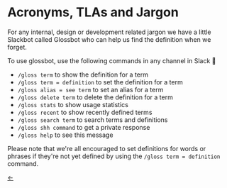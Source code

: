 # Acronyms, TLAs and Jargon

For any internal, design or development related jargon we have a little Slackbot called Glossbot who can help us find the definition when we forget. 

To use glossbot, use the following commands in any channel in Slack 🤖

- `/gloss term` to show the definition for a term
- `/gloss term = definition` to set the definition for a term
- `/gloss alias = see term` to set an alias for a term
- `/gloss delete term` to delete the definition for a term
- `/gloss stats` to show usage statistics
- `/gloss recent` to show recently defined terms
- `/gloss search term` to search terms and definitions
- `/gloss shh command` to get a private response
- `/gloss help` to see this message


Please note that we're all encouraged to set definitions for words or phrases if they're not yet defined by using the `/gloss term = definition` command.


[←](readme.md)
